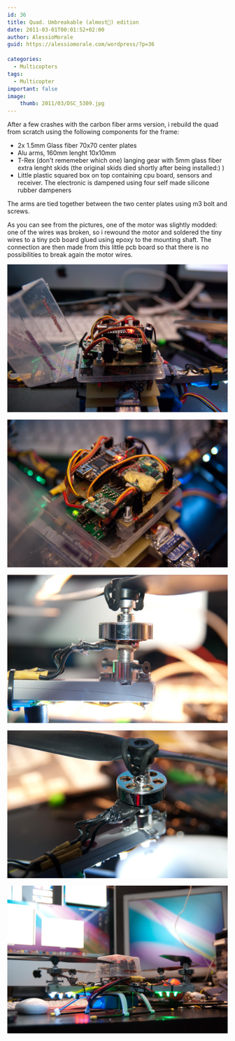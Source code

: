 ```yaml
---
id: 36
title: Quad. Umbreakable (almost🙂) edition
date: 2011-03-01T00:01:52+02:00
author: AlessioMorale
guid: https://alessiomorale.com/wordpress/?p=36

categories:
  - Multicopters
tags:
  - Multicopter
important: false
image:
    thumb: 2011/03/DSC_5309.jpg
---
```


After a few crashes with the carbon fiber arms version, i rebuild the quad from scratch using the following components for the frame:

- 2x 1.5mm Glass fiber 70x70 center plates
- Alu arms, 160mm lenght 10x10mm
- T-Rex (don't rememeber which one) langing gear with 5mm glass fiber extra lenght skids (the original skids died shortly after being installed:) )
- Little plastic squared box on top containing cpu board, sensors and receiver. The electronic is dampened using four self made silicone rubber dampeners

The arms are tied together between the two center plates using m3 bolt and screws.

As you can see from the pictures, one of the motor was slightly modded: one of the wires was broken, so i rewound the motor and soldered the tiny wires to a tiny pcb board glued using epoxy to the mounting shaft. The connection are then made from this little pcb board so that there is no possibilities to break again the motor wires.

![](/images/2011/03/DSC_5311.jpg)

![](/images/2011/03/DSC_5313.jpg)

![](/images/2011/03/DSC_5325.jpg)

![](/images/2011/03/DSC_5326.jpg)

![](/images/2011/03/DSC_5309.jpg)
